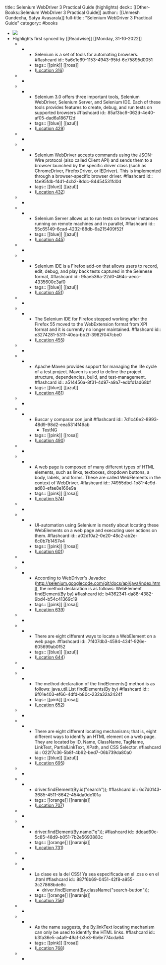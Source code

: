 title:: Selenium WebDriver 3 Practical Guide (highlights)
deck:: [[Other-Books::Selenium WebDriver 3 Practical Guide]]
author:: [[Unmesh Gundecha, Satya Avasarala]]
full-title:: "Selenium WebDriver 3 Practical Guide"
category:: #books

- ![](https://images-na.ssl-images-amazon.com/images/I/51nYrf6CcmL._SL200_.jpg)
- Highlights first synced by [[Readwise]] [[Monday, 31-10-2022]]
	- -
		- Selenium is a set of tools for automating browsers. #flashcard
		  id:: 5a6c1e69-1153-4943-95fd-6e75895d0051
		- tags:: [[pink]] [[rosa]]
		- ([Location 316](https://readwise.io/to_kindle?action=open&asin=B07BJKWB1J&location=316))
	- -
	- -
		- Selenium 3.0 offers three important tools, Selenium WebDriver, Selenium Server, and Selenium IDE. Each of these tools provides features to create, debug, and run tests on supported browsers #flashcard
		  id:: 85af3bc9-062d-4e40-af05-dad6a186712d
		- tags:: [[blue]] [[azul]]
		- ([Location 429](https://readwise.io/to_kindle?action=open&asin=B07BJKWB1J&location=429))
	- -
	- -
		- Selenium WebDriver accepts commands using the JSON-Wire protocol (also called Client API) and sends them to a browser launched by the specific driver class (such as ChromeDriver, FirefoxDriver, or IEDriver). This is implemented through a browser-specific browser driver. #flashcard
		  id:: f4e95fdb-f4d1-4cb2-8ddc-84454531fd0d
		- tags:: [[blue]] [[azul]]
		- ([Location 432](https://readwise.io/to_kindle?action=open&asin=B07BJKWB1J&location=432))
	- -
	- -
		- Selenium Server allows us to run tests on browser instances running on remote machines and in parallel, #flashcard
		  id:: 55c65149-6cad-4232-88db-6a215409f52f
		- tags:: [[blue]] [[azul]]
		- ([Location 445](https://readwise.io/to_kindle?action=open&asin=B07BJKWB1J&location=445))
	- -
	- -
		- Selenium IDE is a Firefox add-on that allows users to record, edit, debug, and play back tests captured in the Selenese format, #flashcard
		  id:: 95ae536a-22d0-464c-aecc-4335600c3af0
		- tags:: [[blue]] [[azul]]
		- ([Location 451](https://readwise.io/to_kindle?action=open&asin=B07BJKWB1J&location=451))
	- -
	- -
		- The Selenium IDE for Firefox stopped working after the Firefox 55 moved to the WebExtension format from XPI format and it is currently no longer maintained. #flashcard
		  id:: e3274281-5311-40ea-bb2f-3982f047cbe0
		- ([Location 455](https://readwise.io/to_kindle?action=open&asin=B07BJKWB1J&location=455))
	- -
	- -
		- Apache Maven provides support for managing the life cycle of a test project. Maven is used to define the project structure, dependencies, build, and test-management. #flashcard
		  id:: a514456a-8f31-4d97-a9a7-edbfd1ad68bf
		- tags:: [[blue]] [[azul]]
		- ([Location 481](https://readwise.io/to_kindle?action=open&asin=B07BJKWB1J&location=481))
	- -
	- -
		- Buscar y comparar con junit #flashcard
		  id:: 7d1c46e2-8993-48d9-98d2-eea5314f49ab
			- TestNG
		- tags:: [[pink]] [[rosa]]
		- ([Location 490](https://readwise.io/to_kindle?action=open&asin=B07BJKWB1J&location=490))
	- -
	- -
		- A web page is composed of many different types of HTML elements, such as links, textboxes, dropdown buttons, a body, labels, and forms. These are called WebElements in the context of WebDriver. #flashcard
		  id:: 74955dbd-1b81-4c9d-ad60-efae8e166e9a
		- tags:: [[pink]] [[rosa]]
		- ([Location 574](https://readwise.io/to_kindle?action=open&asin=B07BJKWB1J&location=574))
	- -
	- -
		- UI-automation using Selenium is mostly about locating these WebElements on a web page and executing user actions on them. #flashcard
		  id:: a02d10a2-0e20-48c2-ab2e-6c0b7b1457e4
		- tags:: [[pink]] [[rosa]]
		- ([Location 601](https://readwise.io/to_kindle?action=open&asin=B07BJKWB1J&location=601))
	- -
	- -
		- According to WebDriver's Javadoc (http://selenium.googlecode.com/git/docs/api/java/index.html), the method declaration is as follows: WebElement findElement(By by) #flashcard
		  id:: b4362341-da88-4382-9bd4-b54c41369c19
		- tags:: [[pink]] [[rosa]]
		- ([Location 639](https://readwise.io/to_kindle?action=open&asin=B07BJKWB1J&location=639))
	- -
	- -
		- There are eight different ways to locate a WebElement on a web page. #flashcard
		  id:: 7f407db3-4594-434f-926e-605699ab0f52
		- tags:: [[blue]] [[azul]]
		- ([Location 644](https://readwise.io/to_kindle?action=open&asin=B07BJKWB1J&location=644))
	- -
	- -
		- The method declaration of the findElements() method is as follows: java.util.List findElements(By by) #flashcard
		  id:: 9f01e403-ef66-4dfd-b80c-232a32a2424f
		- tags:: [[pink]] [[rosa]]
		- ([Location 652](https://readwise.io/to_kindle?action=open&asin=B07BJKWB1J&location=652))
	- -
	- -
		- There are eight different locating mechanisms; that is, eight different ways to identify an HTML element on a web page. They are located by ID, Name, ClassName, TagName, LinkText, PartialLinkText, XPath, and CSS Selector. #flashcard
		  id:: 022f7c36-5b8f-4b62-bed7-06b739da80a0
		- tags:: [[blue]] [[azul]]
		- ([Location 695](https://readwise.io/to_kindle?action=open&asin=B07BJKWB1J&location=695))
	- -
	- -
		- driver.findElement(By.id("search")); #flashcard
		  id:: 6c7d0143-3685-4511-8642-454da0de101a
		- tags:: [[orange]] [[naranja]]
		- ([Location 707](https://readwise.io/to_kindle?action=open&asin=B07BJKWB1J&location=707))
	- -
	- -
		- driver.findElement(By.name("q")); #flashcard
		  id:: ddcad60c-5c85-48d9-b051-7b2e5693883c
		- tags:: [[orange]] [[naranja]]
		- ([Location 731](https://readwise.io/to_kindle?action=open&asin=B07BJKWB1J&location=731))
	- -
	- -
		- La clase es la del CSS! Ya sea especificada en el .css o en el .html #flashcard
		  id:: 887f6b69-0451-42f8-a955-3c27868bde8c
			- driver.findElement(By.className("search-button"));
		- tags:: [[orange]] [[naranja]]
		- ([Location 756](https://readwise.io/to_kindle?action=open&asin=B07BJKWB1J&location=756))
	- -
	- -
		- As the name suggests, the By.linkText locating mechanism can only be used to identify the HTML links. #flashcard
		  id:: b3fa36e5-a4a9-49af-b3e3-6b6e774cda64
		- tags:: [[pink]] [[rosa]]
		- ([Location 768](https://readwise.io/to_kindle?action=open&asin=B07BJKWB1J&location=768))
	- -